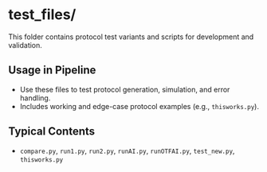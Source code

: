 # test_files/

This folder contains protocol test variants and scripts for development and validation.

## Usage in Pipeline
- Use these files to test protocol generation, simulation, and error handling.
- Includes working and edge-case protocol examples (e.g., `thisworks.py`).

## Typical Contents
- `compare.py`, `run1.py`, `run2.py`, `runAI.py`, `runOTFAI.py`, `test_new.py`, `thisworks.py`
